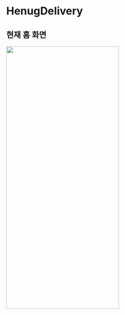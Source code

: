 # HenugDelivery
## 현재 홈 화면
<img src="https://github.com/sbh0609/HenugDelivery/blob/leewonchan/KakaoTalk_20230519_153108311.jpg?raw=true)" width="300" height="700"/>